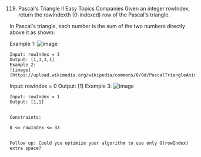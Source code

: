 119. Pascal's Triangle II
Easy
Topics
Companies
Given an integer rowIndex, return the rowIndexth (0-indexed) row of the Pascal's triangle.

In Pascal's triangle, each number is the sum of the two numbers directly above it as shown:


 

Example 1:
![image](https://upload.wikimedia.org/wikipedia/commons/0/0d/PascalTriangleAnimated2.gif)
```
Input: rowIndex = 3
Output: [1,3,3,1]
Example 2:
![image](https://upload.wikimedia.org/wikipedia/commons/0/0d/PascalTriangleAnimated2.gif)
```
Input: rowIndex = 0
Output: [1]
Example 3:
![image](https://upload.wikimedia.org/wikipedia/commons/0/0d/PascalTriangleAnimated2.gif)
```
Input: rowIndex = 1
Output: [1,1]
 

Constraints:

0 <= rowIndex <= 33
 

Follow up: Could you optimize your algorithm to use only O(rowIndex) extra space?
